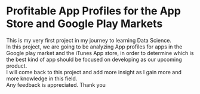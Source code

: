 # Profitable App Profiles for the App Store and Google Play Markets
This is my very first project in my journey to learning Data Science.
<br>In this project, we are going to be analyzing App profiles for apps in the Google play market and the iTunes App store, in order to determine which is the best kind of app should be focused on developing as our upcoming product.
<br> I will come back to this project and add more insight as I gain more and more knowledge in this field.
<br> Any feedback is appreciated.
Thank you
